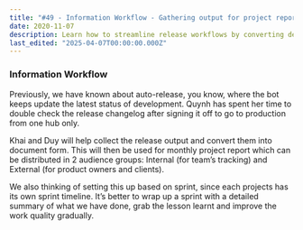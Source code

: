 ```yaml
---
title: "#49 - Information Workflow - Gathering output for project report"
date: 2020-11-07
description: Learn how to streamline release workflows by converting development updates into clear sprint-based reports for internal teams and external clients.
last_edited: "2025-04-07T00:00:00.000Z"
---
```


### Information Workflow

Previously, we have known about auto-release, you know, where the bot keeps update the latest status of development. Quynh has spent her time to double check the release changelog after signing it off to go to production from one hub only.

Khai and Duy will help collect the release output and convert them into document form. This will then be used for monthly project report which can be distributed in 2 audience groups: Internal (for team’s tracking) and External (for product owners and clients).

We also thinking of setting this up based on sprint, since each projects has its own sprint timeline. It’s better to wrap up a sprint with a detailed summary of what we have done, grab the lesson learnt and improve the work quality gradually.
